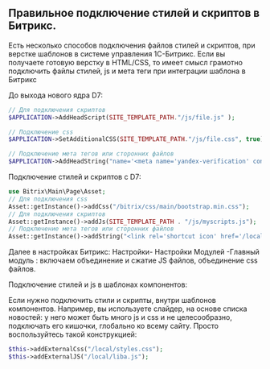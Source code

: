 ## Правильное подключение стилей и скриптов в Битрикс.

Есть несколько способов подключения файлов стилей и скриптов, при верстке шаблонов в системе управления 1С-Битрикс. Если
вы получаете готовую верстку в HTML/CSS, то имеет смысл грамотно подключить файлы стилей, js и мета теги при интеграции
шаблона в Битрикс

До выхода нового ядра D7:

```php
// Для подключения скриптов
$APPLICATION->AddHeadScript(SITE_TEMPLATE_PATH."/js/file.js" );

// Подключение css
$APPLICATION->SetAdditionalCSS(SITE_TEMPLATE_PATH."/js/file.css", true);

// Подключение мета тегов или сторонних файлов
$APPLICATION->AddHeadString("name='<meta name='yandex-verification' content='62be9ea1' />'");
```

Подключение стилей и скриптов с D7:

```php
use Bitrix\Main\Page\Asset;
// Для подключения css
Asset::getInstance()->addCss("/bitrix/css/main/bootstrap.min.css");
// Для подключения скриптов
Asset::getInstance()->addJs(SITE_TEMPLATE_PATH . "/js/myscripts.js");
// Подключение мета тегов или сторонних файлов
Asset::getInstance()->addString("<link rel='shortcut icon' href='/local/images/favicon.ico' />");
```

Далее в настройках Битрикс: Настройки- Настройки Модулей -Главный модуль : включаем объединение и сжатие JS файлов,
объединение css файлов.

Подключение стилей и js в шаблонах компонентов:

Если нужно подключить стили и скрипты, внутри шаблонов компонентов. Например, вы используете слайдер, на основе списка
новостей: у него может быть много js и css и не целесообразно, подключать его кишочки, глобально ко всему сайту. Просто
воспользуйтесь такой конструкцией:
```php
$this->addExternalCss("/local/styles.css");
$this->addExternalJS("/local/liba.js");
```